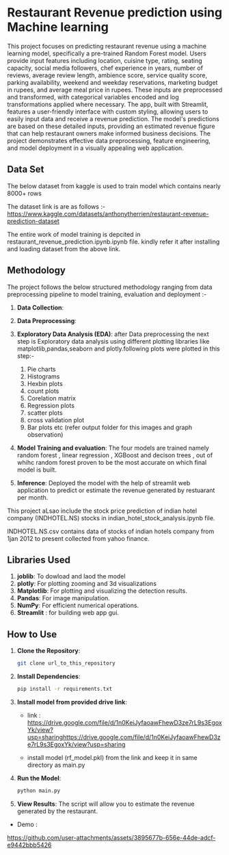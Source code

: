 #  Restaurant Revenue prediction using Machine learning

This project focuses on predicting restaurant revenue using a machine learning model, specifically a pre-trained Random Forest model. Users provide input features including location, cuisine type, rating, seating capacity, social media followers, chef experience in years, number of reviews, average review length, ambience score, service quality score, parking availability, weekend and weekday reservations, marketing budget in rupees, and average meal price in rupees. These inputs are preprocessed and transformed, with categorical variables encoded and log transformations applied where necessary. The app, built with Streamlit, features a user-friendly interface with custom styling, allowing users to easily input data and receive a revenue prediction. The model's predictions are based on these detailed inputs, providing an estimated revenue figure that can help restaurant owners make informed business decisions. The project demonstrates effective data preprocessing, feature engineering, and model deployment in a visually appealing web application.

## Data Set

The below dataset from kaggle is used to train  model which contains nearly 8000+ rows

The dataset link is are as follows :-
https://www.kaggle.com/datasets/anthonytherrien/restaurant-revenue-prediction-dataset

The entire work of model training is depcited in restaurant_revenue_prediction.ipynb.ipynb file. kindly refer it after installing and loading dataset from the above link.

## Methodology

The project follows the below structured methodology ranging from data preprocessing pipeline to model training, evaluation and deployment :-

1. **Data Collection**:
2. **Data Preprocessing**: 
3. **Exploratory Data Analysis (EDA)**:
    after Data preprocessing the next step is Exploratory  data analysis using different plotting libraries like matplotlib,pandas,seaborn and plotly.following plots were plotted in this step:-
    1) Pie charts
    2) Histograms
    3) Hexbin plots
    4) count plots
    5) Corelation matrix
    6) Regression plots
    7) scatter plots
    8) cross validation plot
    9) Bar plots etc
    (refer output folder for this images and graph observation)

4. **Model Training and evaluation**: 
     The four models are trained namely random forest , linear regression , XGBoost and decison trees , out of whihc random forest proven to be the most accurate on which final model is built.

5. **Inference**: 
      Deployed the model with the help of streamlit web application to predict or estimate the revenue generated by restuarant per month.

This project aLsao include the stock price prediction of indian hotel company (INDHOTEL.NS) stocks in indian_hotel_stock_analysis.ipynb file.

INDHOTEL.NS.csv contains data of stocks of indian hotels company from 1jan 2012 to present collected from yahoo finance.

## Libraries Used

1. **joblib**: To dowload and laod the model
2. **plotly**: For plotting zooming and 3d visualizations
3. **Matplotlib**: For plotting and visualizing the detection results.
4. **Pandas**: For image manipulation.
5. **NumPy**: For efficient numerical operations.
6. **Streamlit** : for building web app gui.

## How to Use

1. **Clone the Repository**: 
    ```sh
    git clone url_to_this_repository
    ```

2. **Install Dependencies**: 
    ```sh
    pip install -r requirements.txt
    ```
3. **Install model from provided drive link**:
    - link : https://drive.google.com/file/d/1n0KeiJyfaoawFhewD3ze7rL9s3EgoxYk/view?usp=sharinghttps://drive.google.com/file/d/1n0KeiJyfaoawFhewD3ze7rL9s3EgoxYk/view?usp=sharing
    
    - install model (rf_model.pkl) from the link and keep it in same directory as main.py

3. **Run the Model**: 
    ```python
    python main.py
    ```

4. **View Results**: The script will allow you to estimate the revenue generated by the restaurant.

- Demo :

https://github.com/user-attachments/assets/3895677b-656e-44de-adcf-e9442bbb5426




